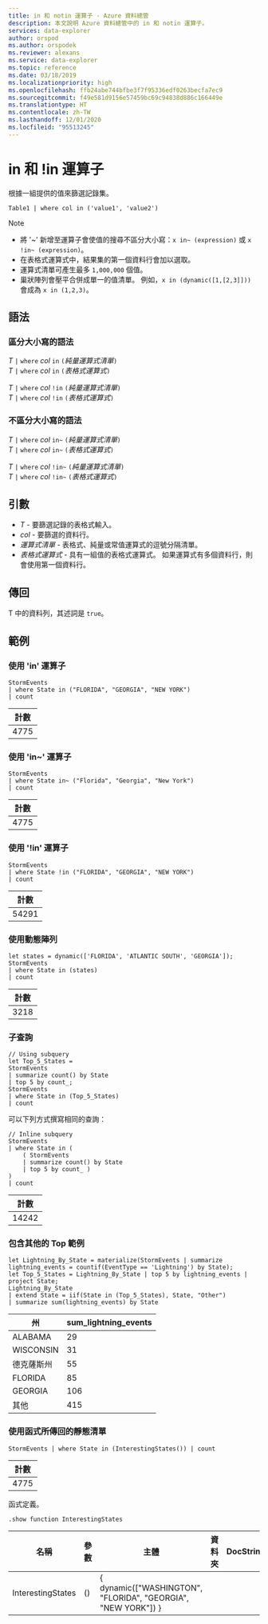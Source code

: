 ```yaml
---
title: in 和 notin 運算子 - Azure 資料總管
description: 本文說明 Azure 資料總管中的 in 和 notin 運算子。
services: data-explorer
author: orspod
ms.author: orspodek
ms.reviewer: alexans
ms.service: data-explorer
ms.topic: reference
ms.date: 03/18/2019
ms.localizationpriority: high
ms.openlocfilehash: ffb24abe744bfbe3f7f95336edf0263becfa7ec9
ms.sourcegitcommit: f49e581d9156e57459bc69c94838d886c166449e
ms.translationtype: HT
ms.contentlocale: zh-TW
ms.lasthandoff: 12/01/2020
ms.locfileid: "95513245"
---
```

# <a name="in-and-in-operators"></a>in 和 !in 運算子

根據一組提供的值來篩選記錄集。

```kusto
Table1 | where col in ('value1', 'value2')
```

> [!NOTE]
> * 將 '~' 新增至運算子會使值的搜尋不區分大小寫：`x in~ (expression)` 或 `x !in~ (expression)`。
> * 在表格式運算式中，結果集的第一個資料行會加以選取。
> * 運算式清單可產生最多 `1,000,000` 個值。
> * 巢狀陣列會壓平合併成單一的值清單。 例如，`x in (dynamic([1,[2,3]]))` 會成為 `x in (1,2,3)`。
 
## <a name="syntax"></a>語法

### <a name="case-sensitive-syntax"></a>區分大小寫的語法

*T* `|` `where` *col* `in` `(`*純量運算式清單*`)`   
*T* `|` `where` *col* `in` `(`*表格式運算式*`)`   
 
*T* `|` `where` *col* `!in` `(`*純量運算式清單*`)`  
*T* `|` `where` *col* `!in` `(`*表格式運算式*`)`   

### <a name="case-insensitive-syntax"></a>不區分大小寫的語法

*T* `|` `where` *col* `in~` `(`*純量運算式清單*`)`   
*T* `|` `where` *col* `in~` `(`*表格式運算式*`)`   
 
*T* `|` `where` *col* `!in~` `(`*純量運算式清單*`)`  
*T* `|` `where` *col* `!in~` `(`*表格式運算式*`)`   

## <a name="arguments"></a>引數

* *T* - 要篩選記錄的表格式輸入。
* *col* - 要篩選的資料行。
* *運算式清單* - 表格式、純量或常值運算式的逗號分隔清單。
* *表格式運算式* - 具有一組值的表格式運算式。 如果運算式有多個資料行，則會使用第一個資料行。

## <a name="returns"></a>傳回

T 中的資料列，其述詞是 `true`。

## <a name="examples"></a>範例  

### <a name="use-in-operator"></a>使用 'in' 運算子

<!-- csl: https://help.kusto.windows.net:443/Samples -->
```kusto
StormEvents 
| where State in ("FLORIDA", "GEORGIA", "NEW YORK") 
| count
```

|計數|
|---|
|4775|  

### <a name="use-in-operator"></a>使用 'in~' 運算子  

<!-- csl: https://help.kusto.windows.net:443/Samples -->
```kusto
StormEvents 
| where State in~ ("Florida", "Georgia", "New York") 
| count
```

|計數|
|---|
|4775|  

### <a name="use-in-operator"></a>使用 '!in' 運算子

<!-- csl: https://help.kusto.windows.net:443/Samples -->
```kusto
StormEvents 
| where State !in ("FLORIDA", "GEORGIA", "NEW YORK") 
| count
```

|計數|
|---|
|54291|  


### <a name="use-dynamic-array"></a>使用動態陣列

<!-- csl: https://help.kusto.windows.net:443/Samples -->
```kusto
let states = dynamic(['FLORIDA', 'ATLANTIC SOUTH', 'GEORGIA']);
StormEvents 
| where State in (states)
| count
```

|計數|
|---|
|3218|

### <a name="subquery"></a>子查詢

<!-- csl: https://help.kusto.windows.net:443/Samples -->
```kusto
// Using subquery
let Top_5_States = 
StormEvents
| summarize count() by State
| top 5 by count_; 
StormEvents 
| where State in (Top_5_States) 
| count
```

可以下列方式撰寫相同的查詢：

<!-- csl: https://help.kusto.windows.net:443/Samples -->
```kusto
// Inline subquery 
StormEvents 
| where State in (
    ( StormEvents
    | summarize count() by State
    | top 5 by count_ )
) 
| count
```

|計數|
|---|
|14242|  

### <a name="top-with-other-example"></a>包含其他的 Top 範例

<!-- csl: https://help.kusto.windows.net:443/Samples -->
```kusto
let Lightning_By_State = materialize(StormEvents | summarize lightning_events = countif(EventType == 'Lightning') by State);
let Top_5_States = Lightning_By_State | top 5 by lightning_events | project State; 
Lightning_By_State
| extend State = iif(State in (Top_5_States), State, "Other")
| summarize sum(lightning_events) by State 
```

| 州     | sum_lightning_events |
|-----------|----------------------|
| ALABAMA   | 29                   |
| WISCONSIN | 31                   |
| 德克薩斯州     | 55                   |
| FLORIDA   | 85                   |
| GEORGIA   | 106                  |
| 其他     | 415                  |

### <a name="use-a-static-list-returned-by-a-function"></a>使用函式所傳回的靜態清單

<!-- csl: https://help.kusto.windows.net:443/Samples -->
```kusto
StormEvents | where State in (InterestingStates()) | count

```

|計數|
|---|
|4775|  

函式定義。

<!-- csl: https://help.kusto.windows.net:443/Samples -->
```kusto
.show function InterestingStates
```

|名稱|參數|主體|資料夾|DocString|
|---|---|---|---|---|
|InterestingStates|()|{ dynamic(["WASHINGTON", "FLORIDA", "GEORGIA", "NEW YORK"]) }
